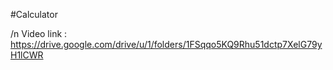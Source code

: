 #Calculator

/n Video link : https://drive.google.com/drive/u/1/folders/1FSqqo5KQ9Rhu51dctp7XelG79yH1lCWR
